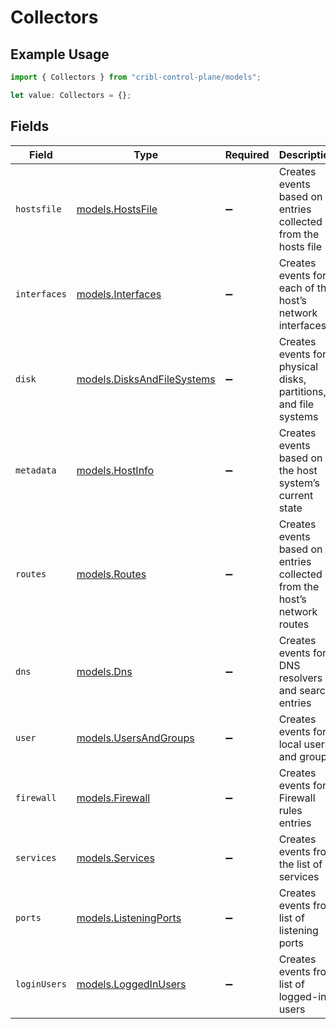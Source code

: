 # Collectors

## Example Usage

```typescript
import { Collectors } from "cribl-control-plane/models";

let value: Collectors = {};
```

## Fields

| Field                                                                    | Type                                                                     | Required                                                                 | Description                                                              |
| ------------------------------------------------------------------------ | ------------------------------------------------------------------------ | ------------------------------------------------------------------------ | ------------------------------------------------------------------------ |
| `hostsfile`                                                              | [models.HostsFile](../models/hostsfile.md)                               | :heavy_minus_sign:                                                       | Creates events based on entries collected from the hosts file            |
| `interfaces`                                                             | [models.Interfaces](../models/interfaces.md)                             | :heavy_minus_sign:                                                       | Creates events for each of the host’s network interfaces                 |
| `disk`                                                                   | [models.DisksAndFileSystems](../models/disksandfilesystems.md)           | :heavy_minus_sign:                                                       | Creates events for physical disks, partitions, and file systems          |
| `metadata`                                                               | [models.HostInfo](../models/hostinfo.md)                                 | :heavy_minus_sign:                                                       | Creates events based on the host system’s current state                  |
| `routes`                                                                 | [models.Routes](../models/routes.md)                                     | :heavy_minus_sign:                                                       | Creates events based on entries collected from the host’s network routes |
| `dns`                                                                    | [models.Dns](../models/dns.md)                                           | :heavy_minus_sign:                                                       | Creates events for DNS resolvers and search entries                      |
| `user`                                                                   | [models.UsersAndGroups](../models/usersandgroups.md)                     | :heavy_minus_sign:                                                       | Creates events for local users and groups                                |
| `firewall`                                                               | [models.Firewall](../models/firewall.md)                                 | :heavy_minus_sign:                                                       | Creates events for Firewall rules entries                                |
| `services`                                                               | [models.Services](../models/services.md)                                 | :heavy_minus_sign:                                                       | Creates events from the list of services                                 |
| `ports`                                                                  | [models.ListeningPorts](../models/listeningports.md)                     | :heavy_minus_sign:                                                       | Creates events from list of listening ports                              |
| `loginUsers`                                                             | [models.LoggedInUsers](../models/loggedinusers.md)                       | :heavy_minus_sign:                                                       | Creates events from list of logged-in users                              |